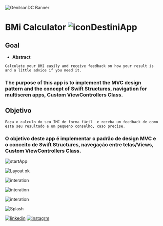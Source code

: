 

![GenilsonDC Banner](Documentation/GitGenilsonDC.png)

# BMi Calculator  ![iconDestiniApp](Documentation/BMI.png)

##  Goal

-    **Abstract**

   ```
   Calculate your BMI easily and receive feedback on how your result is and a little advice if you need it.
   ```
   
   

###    The purpose of this app is to implement the MVC design pattern and the concept of Swift Structures, navigation for multiscren apps, Custom ViewControllers Class.





##  Objetivo

```
Faça o calculo do seu IMC de forma fácil  e receba um feedback de como esta seu resultado e um pequeno conselho, caso precise.

```

### O objetivo deste app é implementar o padrão de design MVC e o conceito de Swift Structures, navegação entre telas/Views, Custom ViewControllers Class.



![startApp](Documentation/startApp.png)

![Layout ok](Documentation/horizontal.png)

![interation](Documentation/img1.png)

![interation](Documentation/img2.png)

![interation](Documentation/img3.png)



![Splash](Documentation/LauncScreen.png)

[![linkedin](Documentation/linkedin_icon.png)](https://www.linkedin.com/in/genilson-do-carmo-8a42b89a/)     [![instagrm](Documentation/instag.png)](https://www.instagram.com/genilson_carmo/) 

